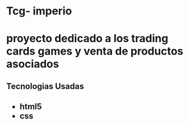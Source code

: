 <h1>
Tcg- imperio
<h1>
<p> proyecto dedicado a los trading cards games y venta de productos asociados<p>
<h2>
Tecnologias Usadas
<h2>
<ul>
<li>html5</li>
<li>css</li>
</ul>